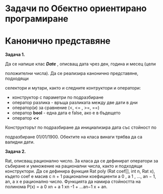 # Задачи по Обектно ориентирано програмиране

# Канонично представяне

**Задача 1.**

Да се напише клас **_Date_** , описващ дата чрез ден, година и месец (цели

положителни числа). Да се реализира канонично представяне, подходящи

селектори и мутари, както и следните контруктори и оператори:

- конструктор с параметри по подразбиране
- оператор разлика - връща разликата между две дати в дни
- оператор(и) за сравнение (<, <= , >=, ==)
- оператор **bool** - една дата е false, ако е в бъдещето
- оператор **_<<_**

Конструкторът по подразбиране да инициализира дата със стойност по

подразбиране 01/01/1900. Обектите на класа винаги трябва да са валидни дати.

**Задача 2.**

Rat, описващ рационално число. За класа да се дефинират оператори за събиране и
умножение на рационални числа, както и подходящи конструктори. Да се
дефинира функция Rat poly (Rat coef[], int n, Rat x), където coef е масив с n + 1
рационални коефициенти a 0 , a 1 , ..., an − 1, an, а x е рационално число.
Функцията да намира стойността на полинома P(x) = a 0 xn + a 1 xn -1 + ...an−1 x + an.



